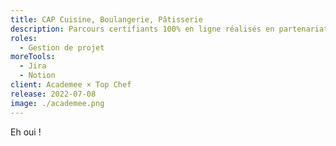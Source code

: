 ```yaml
---
title: CAP Cuisine, Boulangerie, Pâtisserie
description: Parcours certifiants 100% en ligne réalisés en partenariat avec l'équipe de Top Chef.
roles:
  - Gestion de projet
moreTools:
  - Jira
  - Notion
client: Academee × Top Chef
release: 2022-07-08
image: ./academee.png
---
```


Eh oui !
